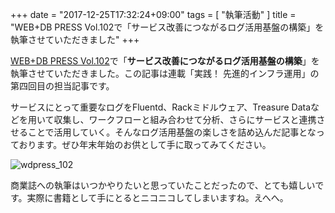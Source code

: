 +++
date = "2017-12-25T17:32:24+09:00"
tags = [ "執筆活動" ]
title = "WEB+DB PRESS Vol.102で「サービス改善につながるログ活用基盤の構築」を執筆させていただきました"
+++

[WEB+DB PRESS Vol.102](http://localhost:1313/blog/2017/12/25/wdpress_102/)で「**サービス改善につながるログ活用基盤の構築**」を執筆させていただきました。この記事は連載「実践！ 先進的インフラ運用」の第四回目の担当記事です。

サービスにとって重要なログをFluentd、Rackミドルウェア、Treasure Dataなどを用いて収集し、ワークフローと組み合わせて分析、さらにサービスと連携させることで活用していく。そんなログ活用基盤の楽しさを詰め込んだ記事となっております。ぜひ年末年始のお供として手に取ってみてください。

![wdpress_102](/images/2017/12/wdpress_102.jpg)

商業誌への執筆はいつかやりたいと思っていたことだったので、とても嬉しいです。実際に書籍として手にとるとニコニコしてしまいますね。えへへ。
